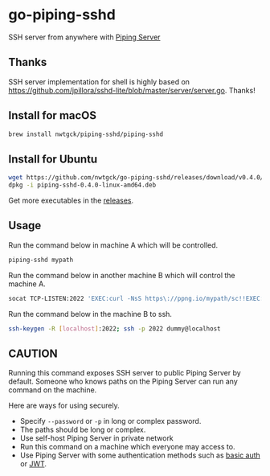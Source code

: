 # go-piping-sshd
SSH server from anywhere with [Piping Server](https://github.com/nwtgck/piping-server)

## Thanks

SSH server implementation for shell is highly based on <https://github.com/jpillora/sshd-lite/blob/master/server/server.go>. Thanks!

## Install for macOS
```bash
brew install nwtgck/piping-sshd/piping-sshd
```

## Install for Ubuntu
```bash
wget https://github.com/nwtgck/go-piping-sshd/releases/download/v0.4.0/piping-sshd-0.4.0-linux-amd64.deb
dpkg -i piping-sshd-0.4.0-linux-amd64.deb 
```

Get more executables in the [releases](https://github.com/nwtgck/go-piping-sshd/releases).

## Usage

Run the command below in machine A which will be controlled.

```bash
piping-sshd mypath
```

Run the command below in another machine B which will control the machine A.

```bash
socat TCP-LISTEN:2022 'EXEC:curl -NsS https\://ppng.io/mypath/sc!!EXEC:curl -NsST - https\://ppng.io/mypath/cs'
```

Run the command below in the machine B to ssh.

```bash
ssh-keygen -R [localhost]:2022; ssh -p 2022 dummy@localhost
```

## CAUTION

Running this command exposes SSH server to public Piping Server by default. Someone who knows paths on the Piping Server can run any command on the machine. 

Here are ways for using securely.

- Specify `--password` or `-p` in long or complex password.
- The paths should be long or complex.
- Use self-host Piping Server in private network
- Run this command on a machine which everyone may access to.
- Use Piping Server with some authentication methods such as [basic auth](https://github.com/nwtgck/piping-server-basic-auth-docker-compose) or [JWT](https://github.com/nwtgck/jwt-piping-server).
